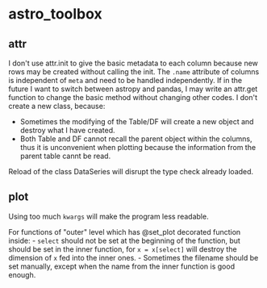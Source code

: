 # astro_toolbox
## attr
I don't use attr.init to give the basic metadata to each column because new rows may be created without calling the init.
The `.name` attribute of columns is independent of `meta` and need to be handled independently.
If in the future I want to switch between astropy and pandas, I may write an attr.get function to change the basic method without changing other codes.
I don't create a new class, because:
- Sometimes the modifying of the Table/DF will create a new object and destroy what I have created.
- Both Table and DF cannot recall the parent object within the columns, thus it is unconvenient when plotting because the information from the parent table cannt be read.

Reload of the class DataSeries will disrupt the type check already loaded.

## plot
Using too much `kwargs` will make the program less readable.

For functions of "outer" level which has @set_plot decorated function inside:
    - `select` should not be set at the beginning of the function, but should be set in the inner function,
       for `x = x[select]` will destroy the dimension of `x` fed into the inner ones.
    - Sometimes the filename should be set manually, except when the name from the inner function is good enough.


